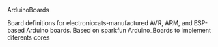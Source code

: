 ArduinoBoards

Board definitions for electroniccats-manufactured AVR, ARM, and ESP-based Arduino boards.
Based on sparkfun Arduino_Boards to implement diferents cores